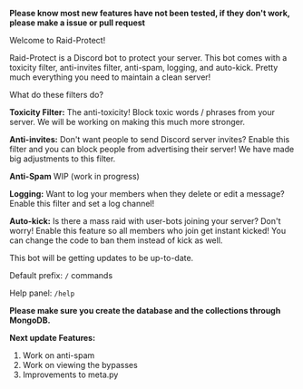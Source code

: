 **Please know most new features have not been tested, if they don't work, please make a issue or pull request**

Welcome to Raid-Protect!

Raid-Protect is a Discord bot to protect your server. This bot comes with a toxicity filter, anti-invites filter, anti-spam, logging, and auto-kick. Pretty much everything you need to maintain a clean server!

What do these filters do?

**Toxicity Filter:** The anti-toxicity! Block toxic words / phrases from your server. We will be working on making this much more stronger.

**Anti-invites:** Don't want people to send Discord server invites? Enable this filter and you can block people from advertising their server! We have made big adjustments to this filter.

**Anti-Spam** WIP (work in progress)

**Logging:** Want to log your members when they delete or edit a message? Enable this filter and set a log channel!

**Auto-kick:** Is there a mass raid with user-bots joining your server? Don't worry! Enable this feature so all members who join get instant kicked! You can change the code to ban them instead of kick as well.


This bot will be getting updates to be up-to-date.

Default prefix: `/` commands

Help panel: `/help`


**Please make sure you create the database and the collections through MongoDB.**


**Next update Features:**

1. Work on anti-spam
2. Work on viewing the bypasses
3. Improvements to meta.py
